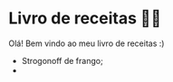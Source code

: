 # Livro de receitas :man_cook:

Olá! Bem vindo ao meu livro de receitas :)

- Strogonoff de frango;
- 

